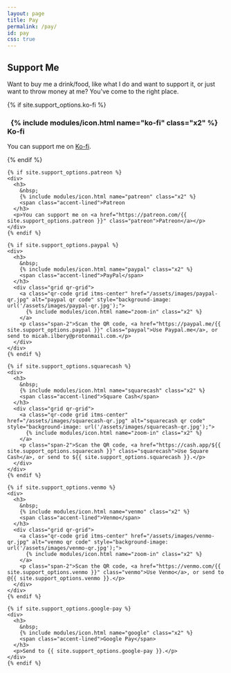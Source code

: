 ```yaml
---
layout: page
title: Pay
permalink: /pay/
id: pay
css: true
---
```

<section>
  <h1 class="accent-lined">Support Me</h1>
  <p>Want to buy me a drink/food, like what I do and want to support it, or just want to throw money at me? You've come to the right place.</p>
  <div class="constrained grid pay-grid">
    {% if site.support_options.ko-fi %}
    <div>
      <h3>
        &nbsp;
        {% include modules/icon.html name="ko-fi" class="x2" %}
        <span class="accent-lined">Ko-fi</span>
      </h3>
      <p>You can support me on <a href="https://ko-fi.com/{{ site.support_options.ko-fi }}" class="ko-fi">Ko-fi</a>.</p>
    </div>
    {% endif %}

    {% if site.support_options.patreon %}
    <div>
      <h3>
        &nbsp;
        {% include modules/icon.html name="patreon" class="x2" %}
        <span class="accent-lined">Patreon
      </h3>
      <p>You can support me on <a href="https://patreon.com/{{ site.support_options.patreon }}" class="patreon">Patreon</a></p>
    </div>
    {% endif %}

    {% if site.support_options.paypal %}
    <div>
      <h3>
        &nbsp;
        {% include modules/icon.html name="paypal" class="x2" %}
        <span class="accent-lined">PayPal</span>
      </h3>
      <div class="grid qr-grid">
        <a class="qr-code grid itms-center" href="/assets/images/paypal-qr.jpg" alt="paypal qr code" style="background-image: url('/assets/images/paypal-qr.jpg');">
          {% include modules/icon.html name="zoom-in" class="x2" %}
        </a>
        <p class="span-2">Scan the QR code, <a href="https://paypal.me/{{ site.support_options.paypal }}" class="paypal">Use Paypal.me</a>, or send to micah.ilbery@protonmail.com.</p>
      </div>
    </div>
    {% endif %}

    {% if site.support_options.squarecash %}
    <div>
      <h3>
        &nbsp;
        {% include modules/icon.html name="squarecash" class="x2" %}
        <span class="accent-lined">Square Cash</span>
      </h3>
      <div class="grid qr-grid">
        <a class="qr-code grid itms-center" href="/assets/images/squarecash-qr.jpg" alt="squarecash qr code" style="background-image: url('/assets/images/squarecash-qr.jpg');">
          {% include modules/icon.html name="zoom-in" class="x2" %}
        </a>
        <p class="span-2">Scan the QR code, <a href="https://cash.app/${{ site.support_options.squarecash }}" class="squarecash">Use Square Cash</a>, or send to ${{ site.support_options.squarecash }}.</p>
      </div>
    </div>
    {% endif %}

    {% if site.support_options.venmo %}
    <div>
      <h3>
        &nbsp;
        {% include modules/icon.html name="venmo" class="x2" %}
        <span class="accent-lined">Venmo</span>
      </h3>
      <div class="grid qr-grid">
        <a class="qr-code grid itms-center" href="/assets/images/venmo-qr.jpg" alt="venmo qr code" style="background-image: url('/assets/images/venmo-qr.jpg');">
          {% include modules/icon.html name="zoom-in" class="x2" %}
        </a>
        <p class="span-2">Scan the QR code, <a href="https://venmo.com/{{ site.support_options.venmo }}" class="venmo">Use Venmo</a>, or send to @{{ site.support_options.venmo }}.</p>
      </div>
    </div>
    {% endif %}

    {% if site.support_options.google-pay %}
    <div>
      <h3>
        &nbsp;
        {% include modules/icon.html name="google" class="x2" %}
        <span class="accent-lined">Google Pay</span>
      </h3>
      <p>Send to {{ site.support_options.google-pay }}.</p>
    </div>
    {% endif %}
  </div>
</section>

